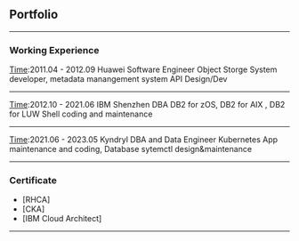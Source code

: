 ## Portfolio

---

### Working Experience

[Time](/sample_page):2011.04 - 2012.09
Huawei Software Engineer
Object Storge System developer, metadata manangement system API Design/Dev

---
[Time]():2012.10 - 2021.06
IBM Shenzhen DBA
DB2 for zOS, DB2 for AIX , DB2 for LUW Shell coding and maintenance 

---
[Time]():2021.06 - 2023.05
Kyndryl DBA and Data Engineer
Kubernetes App maintenance and coding, Database sytemctl design&maintenance 

---

### Certificate
- [RHCA]
- [CKA]
- [IBM Cloud Architect]

---

